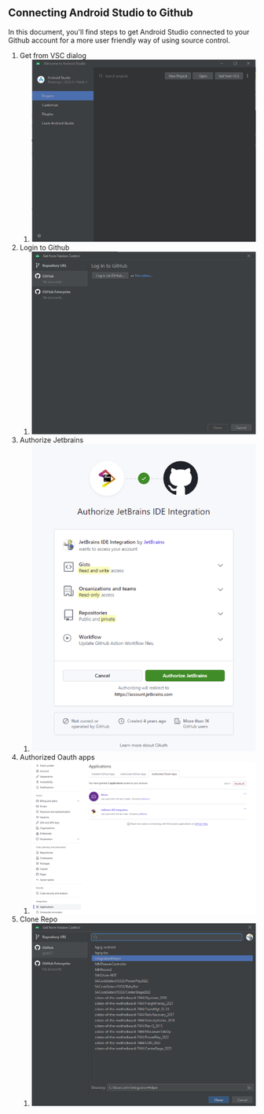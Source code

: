 ## Connecting Android Studio to Github

In this document, you'll find steps to get Android Studio connected to your Github account for a more user friendly way of using source control.

1. Get from VSC dialog
   1. ![](b_get_from_vcs.png)
2. Login to Github
   1. ![](d_login_github.png)
3. Authorize Jetbrains
   1. ![](e_authorize_jetbrains.png)
4. Authorized Oauth apps
   1. ![](f_oauth_authorized_apps.png)
5. Clone Repo
   1. ![](g_clone_repo_oauth.png)